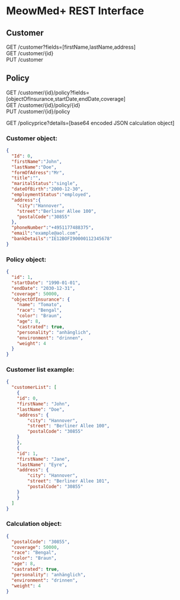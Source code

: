 # MeowMed+ REST Interface
## Customer
GET /customer?fields=[firstName,lastName,address]  
GET /customer/{id}  
PUT /customer

## Policy
GET /customer/{id}/policy?fields=[objectOfInsurance,startDate,endDate,coverage]  
GET /customer/{id}/policy/{id}  
PUT /customer/{id}/policy

GET /policyprice?details=[base64 encoded JSON calculation object]

### Customer object:
```json
{
  "Id": 0,
  "firstName":"John",
  "lastName":"Doe",
  "formOfAdress":"Mr",
  "title":"",
  "maritalStatus":"single",
  "dateOfBirth":"2000-12-30",
  "employmentStatus":"employed",
  "address":{
	"city":"Hannover",
	"street":"Berliner Allee 100",
	"postalCode":"30855"
  },
  "phoneNumber":"+4951177488375",
  "email":"example@aol.com",
  "bankDetails":"IE12BOFI90000112345678"
}
```
### Policy object:
```json
{
  "id": 1,
  "startDate": "1990-01-01",
  "endDate": "2030-12-31",
  "coverage": 50000,
  "objectOfInsurance": {
	"name": "Tomato",
	"race": "Bengal",
	"color": "Braun",
	"age": 8,
	"castrated": true,
	"personality": "anhänglich",
	"environment": "drinnen",
	"weight": 4
  }
}
```
### Customer list example:
```json
{
  "customerList": [
	{
  	"id": 0,
  	"firstName": "John",
  	"lastName": "Doe",
  	"address": {
    	"city": "Hannover",
    	"street": "Berliner Allee 100",
    	"postalCode": "30855"
  	}
	},
	{
  	"id": 1,
  	"firstName": "Jane",
  	"lastName": "Eyre",
  	"address": {
    	"city": "Hannover",
    	"street": "Berliner Allee 101",
    	"postalCode": "30855"
  	}
	}
  ]
}
```
### Calculation object:
```json
{
  "postalCode": "30855",
  "coverage": 50000,
  "race": "Bengal",
  "color": "Braun",
  "age": 8,
  "castrated": true,
  "personality": "anhänglich",
  "environment": "drinnen",
  "weight": 4
}
```